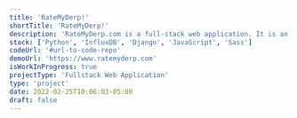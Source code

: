 ```yaml
---
title: 'RateMyDerp!'
shortTitle: 'RateMyDerp!'
description: 'RateMyDerp.com is a full-stack web application. It is an homage to the "Rating Sites" of the early 2000s (HotOrNot, RateMyFace, etc.)'
stack: ['Python', 'InfluxDB', 'Django', 'JavaScript', 'Sass']
codeUrl: '#url-to-code-repo'
demoUrl: 'https://www.ratemyderp.com'
isWorkInProgress: true
projectType: 'Fullstack Web Application'
type: 'project'
date: 2022-02-25T10:06:03-05:00
draft: false
---
```

